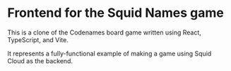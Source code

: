 # Frontend for the Squid Names game

This is a clone of the Codenames board game written using React, TypeScript, and Vite.

It represents a fully-functional example of making a game using Squid Cloud as the backend.
